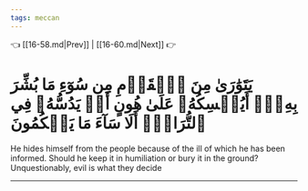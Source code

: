```yaml
---
tags: meccan
---
```


👈 [[16-58.md|Prev]] | [[16-60.md|Next]] 👉

# يَتَوَٰرَىٰ مِنَ ٱلۡقَوۡمِ مِن سُوٓءِ مَا بُشِّرَ بِهِۦٓۚ أَيُمۡسِكُهُۥ عَلَىٰ هُونٍ أَمۡ يَدُسُّهُۥ فِي ٱلتُّرَابِۗ أَلَا سَآءَ مَا يَحۡكُمُونَ

He hides himself from the people because of the ill of which he has been informed. Should he keep it in humiliation or bury it in the ground? Unquestionably, evil is what they decide

---

